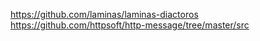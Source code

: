 https://github.com/laminas/laminas-diactoros
https://github.com/httpsoft/http-message/tree/master/src
